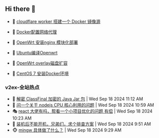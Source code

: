 ## Hi there 👋

<!--
**dkyg666/dkyg666** is a ✨ _special_ ✨ repository because its `README.md` (this file) appears on your GitHub profile.

Here are some ideas to get you started:

- 🔭 I’m currently working on ...
- 🌱 I’m currently learning ...
- 👯 I’m looking to collaborate on ...
- 🤔 I’m looking for help with ...
- 💬 Ask me about ...
- 📫 How to reach me: ...
- 😄 Pronouns: ...
- ⚡ Fun fact: ...
-->

<!-- BLOG-POST-LIST:START -->
- 🦩 [cloudflare worker 搭建一个 Docker 镜像源](http://blog.1996099.xyz/archives/cloudflare-worker-da-jian-yi-ge-docker-jing-xiang-zhan) 

- 🚦 [Docker配置网络代理](http://blog.1996099.xyz/archives/dockerpei-zhi-wang-luo-dai-li) 

- 🫶 [OpenWrt 安装nginx 模块化部署](http://blog.1996099.xyz/archives/openwrt-an-zhuang-nginx-mo-kuai-hua-bu-shu) 

- 🦄 [Ubuntu编译Openwrt](http://blog.1996099.xyz/archives/ubuntuzi-bian-yi-openwrt) 

- 🐻 [OpenWrt overlay磁盘扩容](http://blog.1996099.xyz/archives/openwrt-overlay) 

- 🤖 [CentOS 7 安装Docker环境](http://blog.1996099.xyz/archives/centos-docker) 
<!-- BLOG-POST-LIST:END -->

### v2ex-全站热点
<!-- v2ex:START -->
- 🥸 [解密 ClassFinal 加密的 Java Jar 包](https://www.v2ex.com/t/1073835#reply0) | Wed Sep 18 2024 11:12 AM
- 🤗 [问一个关于 nodejs CPU 核心利用的问题](https://www.v2ex.com/t/1073833#reply6) | Wed Sep 18 2024 10:59 AM
- 🎭 [react 大佬有吗，帮看一个小项目优化的问题 有偿](https://www.v2ex.com/t/1073827#reply2) | Wed Sep 18 2024 10:23 AM
- 🥷 [装机后不能开机，兄弟们，求个排查方案](https://www.v2ex.com/t/1073821#reply38) | Wed Sep 18 2024 9:51 AM
- 🐵 [mingw 具体做了什么？](https://www.v2ex.com/t/1073810#reply2) | Wed Sep 18 2024 9:29 AM<!-- v2ex:END -->

